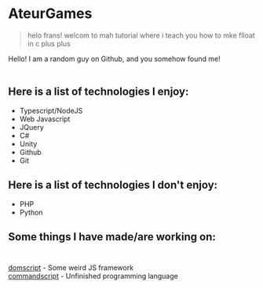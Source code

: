 # AteurGames
> helo frans! welcom to mah tutorial where i teach you how to mke flloat in c plus plus

Hello!
I am a random guy on Github, and you somehow found me!<br/><br/>

## Here is a list of technologies I enjoy:
- Typescript/NodeJS
- Web Javascript
- JQuery
- C#
- Unity
- Github
- Git

## Here is a list of technologies I don't enjoy:
- PHP
- Python

## Some things I have made/are working on:<br/><br/>

[domscript](https://ateurgames.github.io/domscript) - Some weird JS framework<br/>
[commandscript](https://github.com/AteurGames/commandscript) - Unfinished programming language
